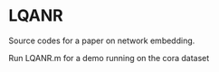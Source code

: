 # LQANR
Source codes for a paper on network embedding. 

Run LQANR.m for a demo running on the cora dataset
